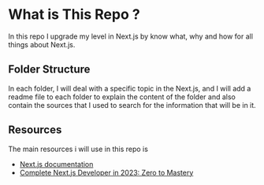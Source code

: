 # What is This Repo ?

In this repo I upgrade my level in Next.js by know what, why and how for all things about Next.js.

## Folder Structure

In each folder, I will deal with a specific topic in the Next.js, and I will add a readme file to each folder to explain the content of the folder and also contain the sources that I used to search for the information that will be in it.

## Resources

The main resources i will use in this repo is

- [Next.js documentation](https://nextjs.org/)
- [Complete Next.js Developer in 2023: Zero to Mastery](https://www.udemy.com/course/complete-nextjs-developer-zero-to-mastery/)
